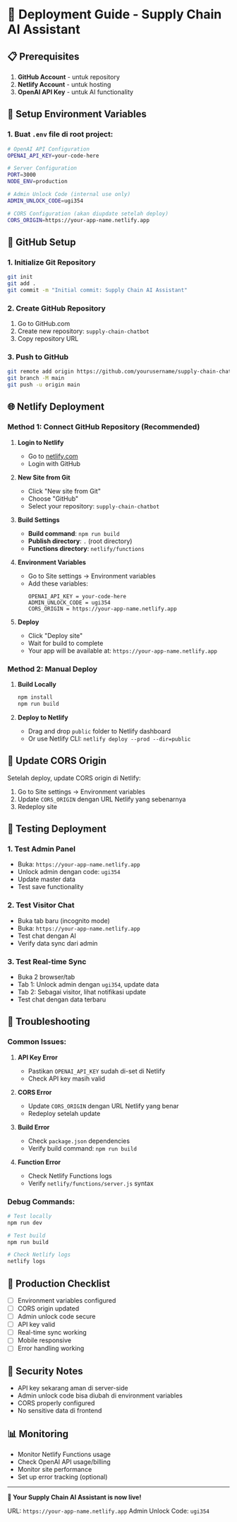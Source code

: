 # 🚀 Deployment Guide - Supply Chain AI Assistant

## 📋 Prerequisites

1. **GitHub Account** - untuk repository
2. **Netlify Account** - untuk hosting
3. **OpenAI API Key** - untuk AI functionality

## 🔧 Setup Environment Variables

### 1. Buat `.env` file di root project:
```bash
# OpenAI API Configuration
OPENAI_API_KEY=your-code-here

# Server Configuration
PORT=3000
NODE_ENV=production

# Admin Unlock Code (internal use only)
ADMIN_UNLOCK_CODE=ugi354

# CORS Configuration (akan diupdate setelah deploy)
CORS_ORIGIN=https://your-app-name.netlify.app
```

## 🐙 GitHub Setup

### 1. Initialize Git Repository
```bash
git init
git add .
git commit -m "Initial commit: Supply Chain AI Assistant"
```

### 2. Create GitHub Repository
1. Go to GitHub.com
2. Create new repository: `supply-chain-chatbot`
3. Copy repository URL

### 3. Push to GitHub
```bash
git remote add origin https://github.com/yourusername/supply-chain-chatbot.git
git branch -M main
git push -u origin main
```

## 🌐 Netlify Deployment

### Method 1: Connect GitHub Repository (Recommended)

1. **Login to Netlify**
   - Go to [netlify.com](https://netlify.com)
   - Login with GitHub

2. **New Site from Git**
   - Click "New site from Git"
   - Choose "GitHub"
   - Select your repository: `supply-chain-chatbot`

3. **Build Settings**
   - **Build command**: `npm run build`
   - **Publish directory**: `.` (root directory)
   - **Functions directory**: `netlify/functions`

4. **Environment Variables**
   - Go to Site settings → Environment variables
   - Add these variables:
     ```
     OPENAI_API_KEY = your-code-here
     ADMIN_UNLOCK_CODE = ugi354
     CORS_ORIGIN = https://your-app-name.netlify.app
     ```

5. **Deploy**
   - Click "Deploy site"
   - Wait for build to complete
   - Your app will be available at: `https://your-app-name.netlify.app`

### Method 2: Manual Deploy

1. **Build Locally**
   ```bash
   npm install
   npm run build
   ```

2. **Deploy to Netlify**
   - Drag and drop `public` folder to Netlify dashboard
   - Or use Netlify CLI: `netlify deploy --prod --dir=public`

## 🔄 Update CORS Origin

Setelah deploy, update CORS origin di Netlify:

1. Go to Site settings → Environment variables
2. Update `CORS_ORIGIN` dengan URL Netlify yang sebenarnya
3. Redeploy site

## 🧪 Testing Deployment

### 1. Test Admin Panel
- Buka: `https://your-app-name.netlify.app`
- Unlock admin dengan code: `ugi354`
- Update master data
- Test save functionality

### 2. Test Visitor Chat
- Buka tab baru (incognito mode)
- Buka: `https://your-app-name.netlify.app`
- Test chat dengan AI
- Verify data sync dari admin

### 3. Test Real-time Sync
- Buka 2 browser/tab
- Tab 1: Unlock admin dengan `ugi354`, update data
- Tab 2: Sebagai visitor, lihat notifikasi update
- Test chat dengan data terbaru

## 🚨 Troubleshooting

### Common Issues:

1. **API Key Error**
   - Pastikan `OPENAI_API_KEY` sudah di-set di Netlify
   - Check API key masih valid

2. **CORS Error**
   - Update `CORS_ORIGIN` dengan URL Netlify yang benar
   - Redeploy setelah update

3. **Build Error**
   - Check `package.json` dependencies
   - Verify build command: `npm run build`

4. **Function Error**
   - Check Netlify Functions logs
   - Verify `netlify/functions/server.js` syntax

### Debug Commands:
```bash
# Test locally
npm run dev

# Test build
npm run build

# Check Netlify logs
netlify logs
```

## 📱 Production Checklist

- [ ] Environment variables configured
- [ ] CORS origin updated
- [ ] Admin unlock code secure
- [ ] API key valid
- [ ] Real-time sync working
- [ ] Mobile responsive
- [ ] Error handling working

## 🔐 Security Notes

- API key sekarang aman di server-side
- Admin unlock code bisa diubah di environment variables
- CORS properly configured
- No sensitive data di frontend

## 📊 Monitoring

- Monitor Netlify Functions usage
- Check OpenAI API usage/billing
- Monitor site performance
- Set up error tracking (optional)

---

**🎉 Your Supply Chain AI Assistant is now live!**

URL: `https://your-app-name.netlify.app`
Admin Unlock Code: `ugi354`
